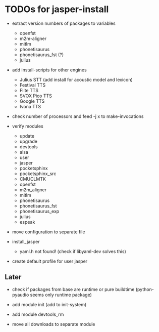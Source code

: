 TODOs for jasper-install
========================

- extract version numbers of packages to variables
  * openfst
  * m2m-aligner
  * mitlm
  * phonetisaurus
  * phonetisaurus_fst (?)
  * julius

- add install-scripts for other engines
  * Julius STT (add install for acoustic model and lexicon)
  * Festival TTS
  * Flite TTS
  * SVOX Pico TTS
  * Google TTS
  * Ivona TTS

- check number of processors and feed -j x to make-invocations

- verify modules
  * update
  * upgrade
  * devtools
  * alsa
  * user
  * jasper
  * pocketsphinx
  * pocketsphinx_src
  * CMUCLMTK
  * openfst
  * m2m_aligner
  * mitlm
  * phonetisaurus
  * phonetisaurus_fst
  * phonetisaurus_exp
  * julius
  * espeak

- move configuration to separate file

- install_jasper
  * yaml.h not found! (check if libyaml-dev solves this)

- create default profile for user jasper

Later
-----

- check if packages from base are runtime or pure buildtime
  (python-pyaudio seems only runtime package)

- add module init (add to init-system)

- add module devtools_rm

- move all downloads to separate module